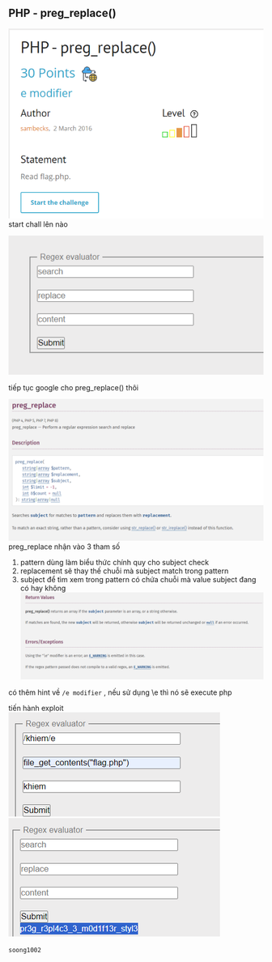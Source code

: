 ## PHP - preg_replace()

![image](../image/36.1.png)
start chall lên nào

![image](../image/36.2.png)

tiếp tục google cho preg_replace() thôi

![image](../image/36.3.png)
preg_replace nhận vào 3 tham số
1. pattern dùng làm biểu thức chính quy cho subject check
2. replacement sẽ thay thế chuỗi mà subject match trong pattern
3. subject để tìm xem trong pattern có chứa chuỗi mà value subject đang có hay không
![image](../image/36.4.png)

có thêm hint về `/e modifier` , nếu sử dụng \e thì nó sẽ execute php

tiến hành exploit
![image](../image/36.5.png)
![image](../image/36.6.png)

`soong1002`